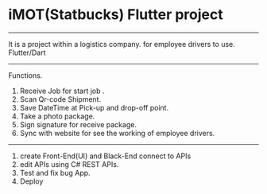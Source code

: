 # iMOT(Statbucks) Flutter project
--------------------------------

It is a project within a logistics company. for employee drivers to use.
Flutter/Dart

--------------------------------
Functions.
1. Receive Job for start job .
2. Scan Qr-code Shipment.
3. Save DateTime at Pick-up and drop-off point.
4. Take a photo package.
5. Sign signature for receive package.
6. Sync with website for see the working of employee drivers.
-------------------------------
1. create Front-End(UI) and Black-End connect to APIs
2. edit APIs using C# REST APIs.
3. Test and fix bug App.
4. Deploy
